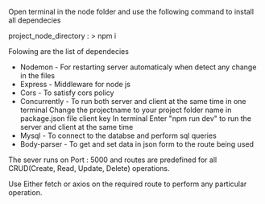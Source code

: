 Open terminal in the node folder and use the following command to install all dependecies

project_node_directory : >  npm i

Folowing are the list of dependecies

- Nodemon - For restarting server automaticaly when detect any change in the files
- Express - Middleware for node js
- Cors - To satisfy cors policy
- Concurrently - To run both server and client at the same time in one terminal 
                 Change the projectname to your project folder name in package.json file client key
                 In terminal Enter "npm run dev" to run the server and client at the same time
- Mysql - To connect to the databse and perform sql queries
- Body-parser - To get and set data in json form to the route being used


The sever runs on Port : 5000 and routes are predefined for all CRUD(Create, Read, Update, Delete) operations.

Use Either fetch or axios on the required route to perform any particular operation.